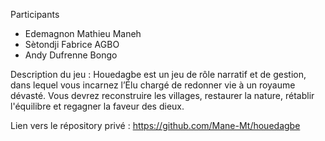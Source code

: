 Participants
 - Edemagnon Mathieu Maneh
 - Sètondji Fabrice AGBO
 - Andy Dufrenne Bongo

Description du jeu : 
Houedagbe est un jeu de rôle narratif et de gestion, dans lequel vous incarnez l’Élu chargé de redonner vie à un royaume dévasté. Vous devrez reconstruire les villages, restaurer la nature, rétablir l'équilibre et regagner la faveur des dieux.

Lien vers le répository privé : https://github.com/Mane-Mt/houedagbe